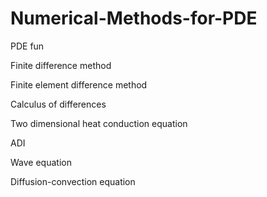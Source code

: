 # Numerical-Methods-for-PDE

PDE fun

Finite difference method

Finite element difference method

Calculus of differences

Two dimensional heat conduction equation

ADI

Wave equation

Diffusion-convection equation
